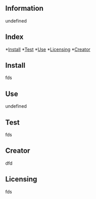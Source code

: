 
  
  ## Information

  undefined
  
  ## Index

  *[Install](#install)
  *[Test](#test)
  *[Use](#use)
  *[Licensing](#licensing)
  *[Creator](#creator)
 
  
  ## Install 
  fds
  
  ## Use
  undefined
  
  ## Test
  fds
  
  ## Creator
  dfd
  
  ## Licensing
  fds
  
  